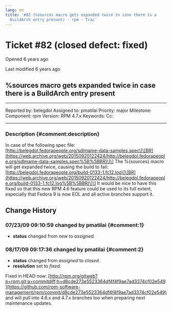 ```yaml
---
lang: en
title: '#82 (%sources macro gets expanded twice in case there is a
  BuildArch entry present) - rpm - Trac'
---
```


Ticket \#82 (closed defect: fixed)
==================================

Opened 6 years ago

Last modified 6 years ago

%sources macro gets expanded twice in case there is a BuildArch entry present
-----------------------------------------------------------------------------

  -------------- ---------- -------------- -----------
  Reported by:   belegdol   Assigned to:   pmatilai
  Priority:      major      Milestone:     
  Component:     rpm        Version:       RPM 4.7.x
  Keywords:                 Cc:            
                                           
  -------------- ---------- -------------- -----------

### Description {#comment:description}

In case of the following spec file:\
[http://belegdol.fedorapeople.org/sdlmame-data-samples.spec\[\[BR](https://web.archive.org/web/20150920122424/http://belegdol.fedorapeople.org/sdlmame-data-samples.spec%5B%5BBR)\]\]
The %{sources} macro will get expanded twice, causing the build to
fail:\
[http://belegdol.fedorapeople.org/build-0133-1.fc12.log\[\[BR](https://web.archive.org/web/20150920122424/http://belegdol.fedorapeople.org/build-0133-1.fc12.log%5B%5BBR)\]\]
It would be nice to have this fixed so that this new RPM 4.6 feature
could be used to its full extent, especially that Fedora 9 is now EOL
and all active branches support it.

Change History
--------------

### 07/23/09 09:10:59 changed by pmatilai {#comment:1}

-   **status** changed from *new* to *assigned*.

### 08/17/09 09:17:36 changed by pmatilai {#comment:2}

-   **status** changed from *assigned* to *closed*.
-   **resolution** set to *fixed*.

Fixed in HEAD now:
[http://rpm.org/gitweb?p=rpm.git;a=commitdiff;h=d8cde273e5523364df4f4f9ae7ad3374cf02e549](https://github.com/rpm-software-management/rpm/commit/d8cde273e5523364df4f4f9ae7ad3374cf02e549)
and will pull into 4.6.x and 4.7.x branches too when preparing next
maintenance updates.
